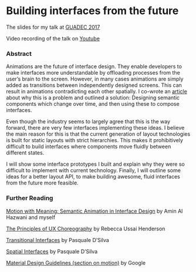 # Building interfaces from the future

The slides for my talk at [GUADEC 2017](https://2017.guadec.org/talks-and-events/#abstract-16-building_interfaces_from_the_future)

Video recording of the talk on [Youtube](https://youtu.be/x1GayrNL-RY)

### Abstract

Animations are the future of interface design. They enable developers to make interfaces more understandable by offloading processes from the user’s brain to the screen. However, in many cases animations are simply added as transitions between independently designed screens. This can result in animations contradicting each other spatially. I co-wrote an [article](https://alistapart.com/article/motion-with-meaning-semantic-animation-in-interface-design) about why this is a problem and outlined a solution: Designing semantic components which change over time, and then using these to compose interfaces.

Even though the industry seems to largely agree that this is the way forward, there are very few interfaces implementing these ideas. I believe the main reason for this is that the current generation of layout technologies is built for static layouts with strict hierarchies. This makes it prohibitively difficult to build interfaces where components move fluidly between different states.

I will show some interface prototypes I built and explain why they were so difficult to implement with current technology. Finally, I will outline some ideas for a better layout API, to make building awesome, fluid interfaces from the future more feasible.

### Further Reading

[Motion with Meaning: Semantic Animation in Interface Design](https://alistapart.com/article/motion-with-meaning-semantic-animation-in-interface-design) by Amin Al Hazwani and myself

[The Principles of UX Choreography](https://medium.freecodecamp.org/the-principles-of-ux-choreography-69c91c2cbc2a) by Rebecca Ussai Henderson

[Transitional Interfaces](https://medium.com/@pasql/transitional-interfaces-926eb80d64e3) by Pasquale D’Silva

[Spatial Interfaces](https://medium.com/elepath-exports/spatial-interfaces-886bccc5d1e9) by Pasquale D’Silva

[Material Design Guidelines (section on motion)](https://material.io/guidelines/motion/material-motion.html) by Google
